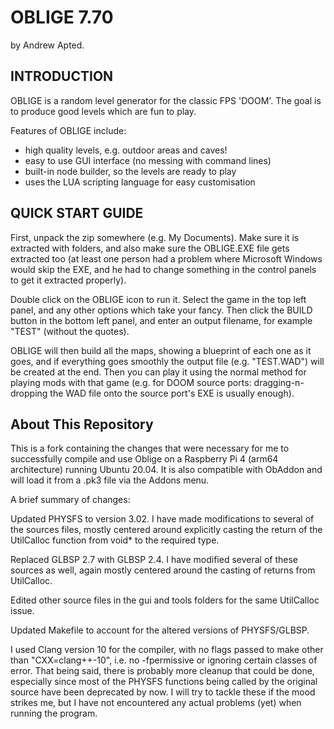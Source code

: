 
# OBLIGE 7.70
by Andrew Apted.


## INTRODUCTION

OBLIGE is a random level generator for the classic FPS 'DOOM'.
The goal is to produce good levels which are fun to play.

Features of OBLIGE include:

* high quality levels, e.g. outdoor areas and caves!
* easy to use GUI interface (no messing with command lines)
* built-in node builder, so the levels are ready to play
* uses the LUA scripting language for easy customisation

## QUICK START GUIDE

First, unpack the zip somewhere (e.g. My Documents).  Make sure it is extracted with folders, and also make sure the OBLIGE.EXE file gets extracted too (at least one person had a problem where Microsoft Windows would skip the EXE, and he had to change something in the control panels to get it extracted properly).

Double click on the OBLIGE icon to run it.  Select the game in the top left panel, and any other options which take your fancy. Then click the BUILD button in the bottom left panel, and enter an output filename, for example "TEST" (without the quotes).

OBLIGE will then build all the maps, showing a blueprint of each one as it goes, and if everything goes smoothly the output file (e.g. "TEST.WAD") will be created at the end.  Then you can play it using the normal method for playing mods with that game (e.g. for DOOM source ports: dragging-n-dropping the WAD file onto the source port's EXE is usually enough).

## About This Repository

This is a fork containing the changes that were necessary for me to successfully compile and use Oblige on a Raspberry Pi 4 (arm64 architecture) running Ubuntu 20.04. It is also compatible with ObAddon and will load it from a .pk3 file via the Addons menu.

A brief summary of changes:

Updated PHYSFS to version 3.02. I have made modifications to several of the sources files, mostly centered around explicitly casting the return of the UtilCalloc function from void* to the required type.

Replaced GLBSP 2.7 with GLBSP 2.4. I have modified several of these sources as well, again mostly centered around the casting of returns from UtilCalloc.

Edited other source files in the gui and tools folders for the same UtilCalloc issue.

Updated Makefile to account for the altered versions of PHYSFS/GLBSP.

I used Clang version 10 for the compiler, with no flags passed to make other than "CXX=clang++-10", i.e. no -fpermissive or ignoring certain classes of error. That being said, there is probably more cleanup that could be done, especially since most of the PHYSFS functions being called by the original source have been deprecated by now. I will try to tackle these if the mood strikes me, but I have not encountered any actual problems (yet) when running the program.
